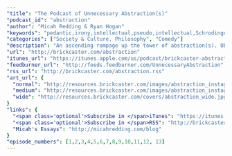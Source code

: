 ```yaml
---
"title": "The Podcast of Unnecessary Abstraction(s)"
"podcast_id": "abstraction"
"author": "Micah Redding & Ryan Hogan"
"keywords": "pedantic,irony,intellectual,pseudo,intellectual,Schrodinger,Epimenides,Paradox"
"categories": ["Society & Culture, Philosophy", "Comedy"]
"description": "An ascending rampage up the tower of abstraction(s). Obfuscation, paradox, and irony are the hallmarks of this pedantic exploration of intellectual pretension."
"url": "http://brickcaster.com/abstraction"
"itunes_url": "https://itunes.apple.com/us/podcast/brickcaster-abstraction/id572915904"
"feedburner_url": "http://feeds.feedburner.com/UnnecessaryAbstraction"
"rss_url": "http://brickcaster.com/abstraction.rss"
"art_url": {
  "normal": "http://resources.brickcaster.com/images/abstraction_instagram.jpg",
  "medium": "http://resources.brickcaster.com/images/abstraction_instagram_small.jpg",
  "wide": "http://resources.brickcaster.com/covers/abstraction_wide.jpg"
}
"links": {
  "<span class='optional'>Subscribe in </span>iTunes": "https://itunes.apple.com/us/podcast/brickcaster-abstraction/id572915904",
  "<span class='optional'>Subscribe in </span>RSS": "http://brickcaster.com/abstraction.rss",
  "Micah's Essays": "http://micahredding.com/blog"
}
"episode_numbers": [1,2,3,4,5,6,7,8,9,10,11,12, 13]
---
```

